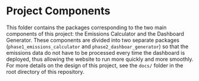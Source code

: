 # Project Components

This folder contains the packages corresponding to the two main components of this project: the Emissions Calculator and the Dashboard Generator. These components are divided into two separate packages (<code>phase1_emissions_calculator</code> and <code>phase2_dashboar_generator</code>) so that the emissions data do not have to be processed every time the dashboard is deployed, thus allowing the website to run more quickly and more smoothly. For more details on the design of this project, see the <code>docs/</code> folder in the root directory of this repository.

